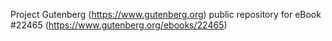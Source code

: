 Project Gutenberg (https://www.gutenberg.org) public repository for eBook #22465 (https://www.gutenberg.org/ebooks/22465)
